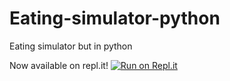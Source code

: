 # Eating-simulator-python
Eating simulator but in python

Now available on repl.it!
[![Run on Repl.it](https://repl.it/badge/github/Eating-simulator/Eating-simulator-python)](https://repl.it/github/Eating-simulator/Eating-simulator-python)
